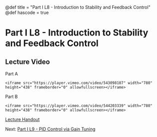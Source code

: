 @def title = "Part I L8 - Introduction to Stability and Feedback Control"
@def hascode = true
# Part I L8 - Introduction to Stability and Feedback Control
## Lecture Video
Part A

~~~
<iframe src="https://player.vimeo.com/video/543098107" width="780" height="438" frameborder="0" allowfullscreen></iframe>
~~~


Part B

~~~
<iframe src="https://player.vimeo.com/video/544203339" width="780" height="438" frameborder="0" allowfullscreen></iframe>
~~~

[Lecture Handout](/part_i/ME417_-_Controls_-_Part_I_Lecture_8_Introduction_to_Stability_and_Feedback_Control.pdf)

Next: [Part I L9 - PID Control via Gain Tuning](../lecture9/)